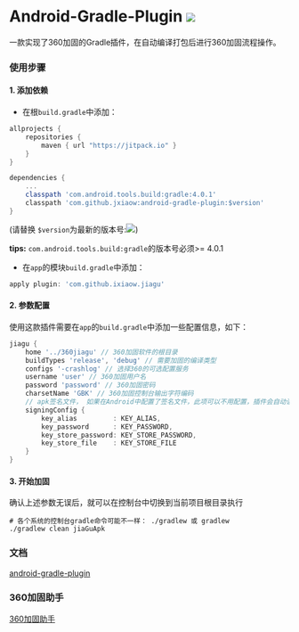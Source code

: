 # Android-Gradle-Plugin [![](https://jitpack.io/v/jxiaow/android-gradle-plugin.svg)](https://jitpack.io/#jxiaow/android-gradle-plugin)

一款实现了360加固的Gradle插件，在自动编译打包后进行360加固流程操作。

### 使用步骤

#### 1. 添加依赖

* 在根`build.gradle`中添加：

```groovy
allprojects {
    repositories {
        maven { url "https://jitpack.io" }
    }
}

dependencies {
    ...
    classpath 'com.android.tools.build:gradle:4.0.1'
    classpath 'com.github.jxiaow:android-gradle-plugin:$version'
}
```

(请替换 `$version`为最新的版本号:[![](https://jitpack.io/v/jxiaow/android-gradle-plugin.svg)](https://jitpack.io/#jxiaow/android-gradle-plugin))

**tips:** `com.android.tools.build:gradle`的版本号必须>= 4.0.1

* 在`app`的模块`build.gradle`中添加：

```groovy
apply plugin: 'com.github.ixiaow.jiagu'
```

#### 2. 参数配置

使用这款插件需要在`app`的`build.gradle`中添加一些配置信息，如下：

```groovy
jiagu {
    home '../360jiagu' // 360加固软件的根目录
    buildTypes 'release', 'debug' // 需要加固的编译类型
    configs '-crashlog' // 选择360的可选配置服务
    username 'user' // 360加固用户名
    password 'password' // 360加固密码
    charsetName 'GBK' // 360加固控制台输出字符编码
    // apk签名文件， 如果在Android中配置了签名文件，此项可以不用配置，插件会自动读取名为'release'的签名文件
    signingConfig { 
        key_alias         : KEY_ALIAS, 
        key_password      : KEY_PASSWORD,
        key_store_password: KEY_STORE_PASSWORD,
        key_store_file    : KEY_STORE_FILE
    }
}
```

#### 3. 开始加固

确认上述参数无误后，就可以在控制台中切换到当前项目根目录执行

```shell
# 各个系统的控制台gradle命令可能不一样： ./gradlew 或 gradlew 
./gradlew clean jiaGuApk 
```

### 文档

[android-gradle-plugin](https://jxiaow.github.io/android-gradle-plugin/plugin/com.github.jxiaow.jiagu/index.html)

### 360加固助手

[360加固助手](https://jiagu.360.cn/#/global/download)

